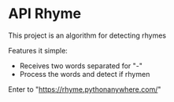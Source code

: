 # API Rhyme

This project is an algorithm for detecting rhymes

Features it simple:
- Receives two words separated for "-"
- Process the words and detect if rhymen

Enter to "https://rhyme.pythonanywhere.com/"
